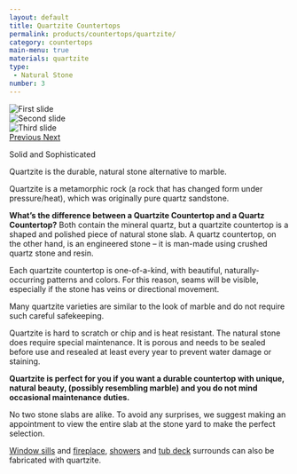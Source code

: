 ```yaml
---
layout: default
title: Quartzite Countertops
permalink: products/countertops/quartzite/
category: countertops
main-menu: true
materials: quartzite
type:
 - Natural Stone
number: 3
---
```


<section class="container section">
  <div class="row">

<div class="col-lg-7 push-lg-5 col-sm-12">
<div id="carouselExampleControls" class="carousel slide content__image sticky" data-ride="carousel">
<div class="carousel-inner" role="listbox">
<div class="carousel-item active">
  <img class="d-block img-fluid" src="{{ site.url }}/assets/images/products/granite/1.jpg" alt="First slide">
</div>
<div class="carousel-item">
  <img class="d-block img-fluid" src="{{ site.url }}/assets/images/products/granite/2.jpg" alt="Second slide">
</div>
<div class="carousel-item">
  <img class="d-block img-fluid" src="{{ site.url }}/assets/images/products/granite/3.jpg" alt="Third slide">
</div>
</div>
<a class="carousel-control-prev" href="#carouselExampleControls" role="button" data-slide="prev">
<span class="carousel-control-prev-icon" aria-hidden="true"></span>
<span class="sr-only">Previous</span>
</a>
<a class="carousel-control-next" href="#carouselExampleControls" role="button" data-slide="next">
<span class="carousel-control-next-icon" aria-hidden="true"></span>
<span class="sr-only">Next</span>
</a>
</div>
</div>

<div class="col-lg-5 pull-lg-7 col-sm-12">
<p class="is-first-heading h2">Solid and Sophisticated</p>
<p class="h3">Quartzite is the durable, natural stone alternative to marble.</p>

Quartzite is a metamorphic rock (a rock that has changed form under pressure/heat), which was originally pure quartz sandstone.

<b>What&rsquo;s the difference between a Quartzite Countertop and a Quartz Countertop?</b> Both contain the mineral quartz, but a quartzite countertop is a shaped and polished piece of natural stone slab. A quartz countertop, on the other hand, is an engineered stone &ndash; it is man-made using crushed quartz stone and resin.

Each quartzite countertop is one-of-a-kind, with beautiful, naturally-occurring patterns and colors. For this reason, seams will be visible, especially if the stone has veins or directional movement.

Many quartzite varieties are similar to the look of marble and do not require such careful safekeeping.

Quartzite is hard to scratch or chip and is heat resistant. The natural stone does require special maintenance. It is porous and needs to be sealed before use and resealed at least every year to prevent water damage or staining.

**Quartzite is perfect for you if you want a durable countertop with unique, natural beauty, (possibly resembling marble) and you do not mind occasional maintenance duties.**

No two stone slabs are alike. To avoid any surprises, we suggest making an appointment to view the entire slab at the stone yard to make the perfect selection.

<a href="{{ site.url }}/products/window-sills/">Window sills</a> and <a href="{{ site.url }}/products/surrounds/fireplace/">fireplace</a>, <a href="{{ site.url }}/products/surrounds/showers/">showers</a> and <a href="{{ site.url }}/products/surrounds/tub-deck/">tub deck</a> surrounds can also be fabricated with quartzite.

</div>
</div>
</section>

